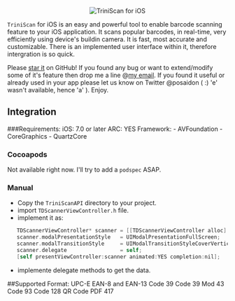 <p align="center" >
  <img src="https://avatars0.githubusercontent.com/u/4034940?v=3&u=a28131520ea991ad3e961c727329dd73cbb29bb9&s=140" alt="TriniScan for iOS" title="TriniScan for iOS">
</p>

`TriniScan` for iOS is an easy and powerful tool to enable barcode scanning feature to your iOS application. It scans popular barcodes, in real-time, very efficiently using device's buildin camera. It is fast, most accurate and customizable. There is an implemented user interface within it, therefore intergration is so quick.

Please [star it](https://github.com/mjhassan/TriniScan) on GitHub! If you found any bug or want to extend/modify some of it's feature then drop me a line @[my email](mailto:jahid_sust@hotmail.com). If you found it useful or already used in your app please let us know on Twitter @posaidon ( :) 'e' wasn't available, hence 'a' ). Enjoy.

## <a name="0100"></a> Integration
###Requirements:
    iOS: 7.0 or later
    ARC: YES
    Framework:  - AVFoundation
            	- CoreGraphics
	            - QuartzCore
### <a name="0101"></a> Cocoapods
Not available right now. I'll try to add a `podspec` ASAP.
### <a name="0102"></a> Manual
- Copy the `TriniScanAPI` directory to your project.
- import `TDScannerViewController.h` file.
- implement it as:
   
 ```objective-c
    TDScannerViewController* scanner = [[TDScannerViewController alloc] init];
    scanner.modalPresentationStyle   = UIModalPresentationFullScreen;
    scanner.modalTransitionStyle     = UIModalTransitionStyleCoverVertical;
    scanner.delegate                 = self;
    [self presentViewController:scanner animated:YES completion:nil];
```
- implemente delegate methods to get the data. 
         
##Supported Format:
    UPC-E
    EAN-8 and EAN-13
    Code 39
    Code 39 Mod 43
    Code 93
    Code 128
    QR Code
    PDF 417
